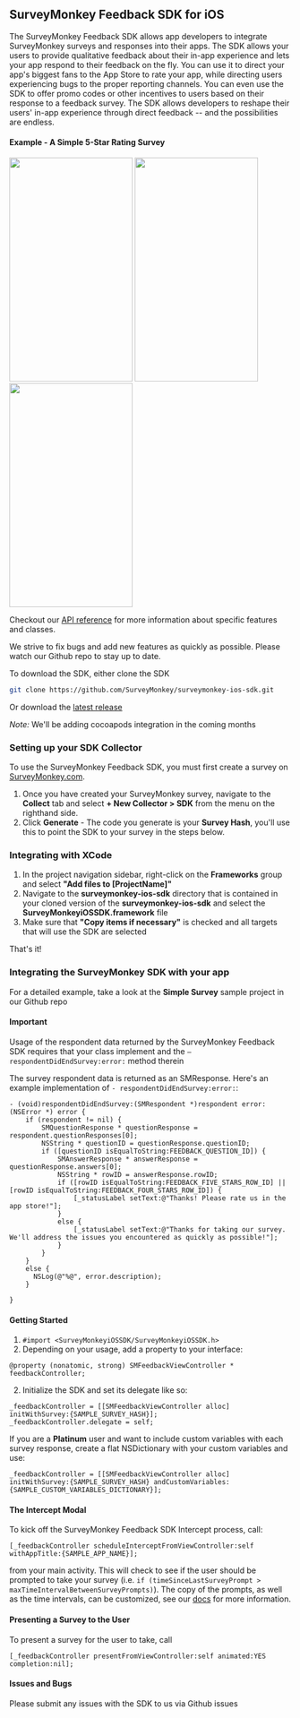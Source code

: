 ## SurveyMonkey Feedback SDK for iOS

The SurveyMonkey Feedback SDK allows app developers to integrate SurveyMonkey surveys and responses into their apps. The SDK allows your users to provide qualitative feedback about their in-app experience and lets your app respond to their feedback on the fly. You can use it to direct your app's biggest fans to the App Store to rate your app, while directing users experiencing bugs to the proper reporting channels. You can even use the SDK to offer promo codes or other incentives to users based on their response to a feedback survey. The SDK allows developers to reshape their users' in-app experience through direct feedback -- and the possibilities are endless.

#### Example - A Simple 5-Star Rating Survey
<img src=https://raw.githubusercontent.com/SurveyMonkey/surveymonkey-ios-sdk/master/images/intercept.png  width=220 height=400 />
<img src=https://raw.githubusercontent.com/SurveyMonkey/surveymonkey-ios-sdk/master/images/sample_survey.png  width=220 height=400 />
<img src=https://raw.githubusercontent.com/SurveyMonkey/surveymonkey-ios-sdk/master/images/positive_feedback.png  width=220 height=400 />

Checkout our [API reference](http://surveymonkey.github.io/surveymonkey-ios-sdk/) for more information about specific features and classes.

We strive to fix bugs and add new features as quickly as possible. Please watch our Github repo to stay up to date.

To download the SDK, either clone the SDK
```bash
git clone https://github.com/SurveyMonkey/surveymonkey-ios-sdk.git
```
Or download the [latest release](https://github.com/SurveyMonkey/surveymonkey-ios-sdk/releases)

*Note:* We'll be adding cocoapods integration in the coming months


### Setting up your SDK Collector

To use the SurveyMonkey Feedback SDK, you must first create a survey on [ SurveyMonkey.com](https://www.surveymonkey.com).

1. Once you have created your SurveyMonkey survey, navigate to the **Collect** tab and select **+ New Collector > SDK** from the menu on the righthand side.
2. Click **Generate** - The code you generate is your **Survey Hash**, you'll use this to point the SDK to your survey in the steps below.

### Integrating with XCode

1. In the project navigation sidebar, right-click on the **Frameworks** group and select **"Add files to [ProjectName]"**
2. Navigate to the **surveymonkey-ios-sdk** directory that is contained in your cloned version of the **surveymonkey-ios-sdk** and select the **SurveyMonkeyiOSSDK.framework** file
3. Make sure that **"Copy items if necessary"** is checked and all targets that will use the SDK are selected


That's it!

### Integrating the SurveyMonkey SDK with your app
For a detailed example, take a look at the **Simple Survey** sample project in our Github repo


#### Important
Usage of the respondent data returned by the SurveyMonkey Feedback SDK requires that your class implement <SMFeedbackDelegate> and the `– respondentDidEndSurvey:error:` method therein


The survey respondent data is returned as an SMResponse. Here's an example implementation of `- respondentDidEndSurvey:error:`:
```objc
- (void)respondentDidEndSurvey:(SMRespondent *)respondent error:(NSError *) error {
    if (respondent != nil) {
        SMQuestionResponse * questionResponse = respondent.questionResponses[0];
        NSString * questionID = questionResponse.questionID;
        if ([questionID isEqualToString:FEEDBACK_QUESTION_ID]) {
            SMAnswerResponse * answerResponse = questionResponse.answers[0];
            NSString * rowID = answerResponse.rowID;
            if ([rowID isEqualToString:FEEDBACK_FIVE_STARS_ROW_ID] || [rowID isEqualToString:FEEDBACK_FOUR_STARS_ROW_ID]) {
                [_statusLabel setText:@"Thanks! Please rate us in the app store!"];
            }
            else {
                [_statusLabel setText:@"Thanks for taking our survey. We'll address the issues you encountered as quickly as possible!"];
            }
        }
    }
    else {
      NSLog(@"%@", error.description);
    }

}
```

#### Getting Started
1. `#import <SurveyMonkeyiOSSDK/SurveyMonkeyiOSSDK.h>`
2. Depending on your usage, add a property to your interface:
```objc
@property (nonatomic, strong) SMFeedbackViewController * feedbackController;
```
2. Initialize the SDK and set its delegate like so:
```objc
_feedbackController = [[SMFeedbackViewController alloc] initWithSurvey:{SAMPLE_SURVEY_HASH}];
_feedbackController.delegate = self;
```
If you are a **Platinum** user and want to include custom variables with each survey response, create a flat NSDictionary with your custom variables and use:
```objc
_feedbackController = [[SMFeedbackViewController alloc] initWithSurvey:{SAMPLE_SURVEY_HASH} andCustomVariables:{SAMPLE_CUSTOM_VARIABLES_DICTIONARY}];
```

#### The Intercept Modal
To kick off the SurveyMonkey Feedback SDK Intercept process, call:
```objc
[_feedbackController scheduleInterceptFromViewController:self withAppTitle:{SAMPLE_APP_NAME}];
```
from your main activity. This will check to see if the user should be prompted to take your survey (i.e. `if (timeSinceLastSurveyPrompt > maxTimeIntervalBetweenSurveyPrompts)`). The copy of the prompts, as well as the time intervals, can be customized, see our [docs](http://surveymonkey.github.io/surveymonkey-ios-sdk/) for more information.


#### Presenting a Survey to the User
To present a survey for the user to take, call
```objc
[_feedbackController presentFromViewController:self animated:YES completion:nil];
```

#### Issues and Bugs
Please submit any issues with the SDK to us via Github issues
